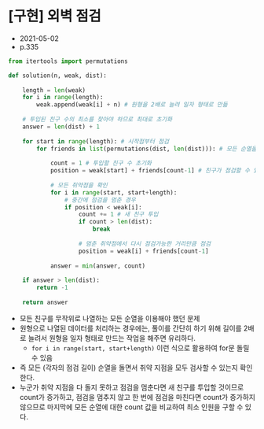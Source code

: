 # [구현] 외벽 점검

- 2021-05-02
- p.335

```python
from itertools import permutations

def solution(n, weak, dist):
    
    length = len(weak)
    for i in range(length):
        weak.append(weak[i] + n) # 원형을 2배로 늘려 일자 형태로 만듦
        
    # 투입된 친구 수의 최소를 찾아야 하므로 최대로 초기화
    answer = len(dist) + 1
    
    for start in range(length): # 시작점부터 점검
        for friends in list(permutations(dist, len(dist))): # 모든 순열을 돌면서
            
            count = 1 # 투입할 친구 수 초기화
            position = weak[start] + friends[count-1] # 친구가 점검할 수 있는 마지막 위치
            
            # 모든 취약점을 확인
            for i in range(start, start+length):
                # 중간에 점검을 멈춘 경우
                if position < weak[i]:
                    count += 1 # 새 친구 투입
                    if count > len(dist):
                        break
                        
                    # 멈춘 취약점에서 다시 점검가능한 거리만큼 점검
                    position = weak[i] + friends[count-1]
            
            answer = min(answer, count)
    
    if answer > len(dist):
        return -1
    
    return answer
```

- 모든 친구를 무작위로 나열하는 모든 순열을 이용해야 했던 문제
- 원형으로 나열된 데이터를 처리하는 경우에는, 풀이를 간단히 하기 위해 길이를 2배로 늘려서 원형을 일자 형태로 만드는 작업을 해주면 유리하다.
    - `for i in range(start, start+length)` 이런 식으로 활용하여 for문 돌릴 수 있음
- 즉 모든 (각자의 점검 길이) 순열을 돌면서 취약 지점을 모두 검사할 수 있는지 확인한다.
- 누군가 취약 지점을 다 돌지 못하고 점검을 멈춘다면 새 친구를 투입할 것이므로 count가 증가하고, 점검을 멈추지 않고 한 번에 점검을 마친다면 count가 증가하지 않으므로 마지막에 모든 순열에 대한 count 값을 비교하여 최소 인원을 구할 수 있다.
